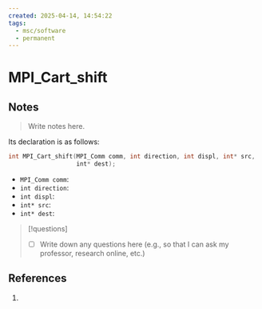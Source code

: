 ```yaml
---
created: 2025-04-14, 14:54:22
tags:
  - msc/software
  - permanent
---
```

# MPI_Cart_shift

## Notes

> Write notes here.

Its declaration is as follows:

```c
int MPI_Cart_shift(MPI_Comm comm, int direction, int displ, int* src,
                   int* dest);
```

- `MPI_Comm comm`:
- `int direction`:
- `int displ`:
- `int* src`:
- `int* dest`:

> [!questions]
> - [ ] Write down any questions here (e.g., so that I can ask my professor, research online, etc.)

## References

1. 
